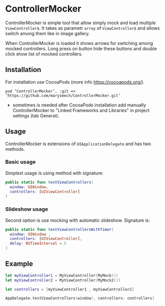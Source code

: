 # ControllerMocker

ControllerMocker is simple tool that allow simply mock and load multiple `ViewController`s. It takes as parametr `array` of `ViewController`s and allows switch among them like in image gallery.

When ControllerMocker is loaded it shows arrows for switching among mocked controllers. Long press on button hide these buttons and double click show list of mocked controllers.

## Installation
For installation use CocoaPods (more info https://cocoapods.org/).
```
pod ’ControllerMocker’, :git => ’https://github.com/marysmech/ControllerMocker.git’
```

- sometimes is needed after CocoaPods installation add manually ControllerMocker to "Linked Frameworks and Libraries" in project settings (tab General).

## Usage
ControllerMocker is extensions of `UIApplicationDelegate` and has two methods.

### Basic usage
Simplest usage is using method with signature:

```swift
public static func testViewControllers( 
  window: UIWindow, 
  controllers: [UIViewController]
)
```

### Slideshow usage
Second option is use mocking with automatic slideshow. Signature is:
```swift
public static func testViewControllersWithTimer( 
  window: UIWindow ,
  controllers: [UIViewController],
  delay: NSTimeInterval = 5
)
```

## Example
```swift
let myViewController1 = MyViewController(MyMock()) 
let myViewController2 = MyViewController(MyMock2())

let controllers = [myViewController1 , myViewController2]

AppDelegate.testViewControllers(window!, controllers: controllers)
```
